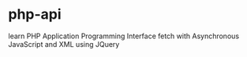 # php-api
learn PHP Application Programming Interface fetch with Asynchronous JavaScript and XML using JQuery
